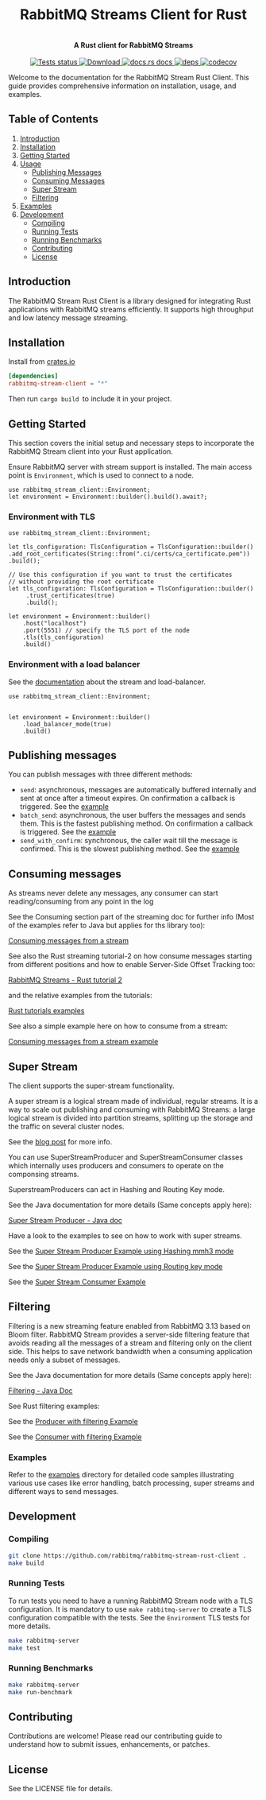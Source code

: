 <h1 align="center">RabbitMQ Streams Client for Rust</h1>
<br/>
<div align="center">
 <strong>
   A Rust client for RabbitMQ Streams
 </strong>
</div>

<br />

<div align="center">

  <a href="https://github.com/rabbitmq/rabbitmq-stream-rust-client/actions?query=workflow%3ATests">
    <img src="https://github.com/rabbitmq/rabbitmq-stream-rust-client/workflows/Tests/badge.svg"
    alt="Tests status" />
  </a>

  <a href="https://crates.io/crates/rabbitmq-stream-client">
    <img src="https://img.shields.io/crates/d/rabbitmq-stream-client.svg?style=flat-square"
      alt="Download" />
  </a>
  <a href="https://docs.rs/rabbitmq-stream-client">
    <img src="https://img.shields.io/badge/docs-latest-blue.svg?style=flat-square"
      alt="docs.rs docs" />
  </a>

   <a href="https://deps.rs/repo/github/rabbitmq/rabbitmq-stream-rust-client">
    <img src="https://deps.rs/repo/github/rabbitmq/rabbitmq-stream-rust-client/status.svg"
      alt="deps" />
  </a>

  <a href="https://codecov.io/gh/rabbitmq/rabbitmq-stream-rust-client">
    <img src="https://codecov.io/gh/rabbitmq/rabbitmq-stream-rust-client/branch/main/graph/badge.svg?token=2DHIQ20BDE" alt="codecov"/>
  </a>
</div>


Welcome to the documentation for the RabbitMQ Stream Rust Client. This guide provides comprehensive information on installation, usage, and examples.

## Table of Contents
1. [Introduction](#introduction)
2. [Installation](#installation)
3. [Getting Started](#getting-started)
4. [Usage](#usage)
    - [Publishing Messages](#publishing-messages)
    - [Consuming Messages](#consuming-messages)
    - [Super Stream](#super-stream)
    - [Filtering](#filtering)
5. [Examples](#examples)
6. [Development](#development)
    - [Compiling](#Compiling)
    - [Running Tests](#running-tests)
    - [Running Benchmarks](#running-benchmarks)
    - [Contributing](#contributing)
    - [License](#license)

## Introduction

The RabbitMQ Stream Rust Client is a library designed for integrating Rust applications with RabbitMQ streams efficiently. It supports high throughput and low latency message streaming.

## Installation

Install from [crates.io](https://crates.io/crates/rabbitmq-stream-client)

```toml
[dependencies]
rabbitmq-stream-client = "*"
```

Then run `cargo build `to include it in your project.

## Getting Started
This section covers the initial setup and necessary steps to incorporate the RabbitMQ Stream client into your Rust application.

Ensure RabbitMQ server with stream support is installed.
The main access point is `Environment`, which is used to connect to a node.

```rust,no_run
use rabbitmq_stream_client::Environment;
let environment = Environment::builder().build().await?;
```
### Environment with TLS

```rust,no_run
use rabbitmq_stream_client::Environment;

let tls_configuration: TlsConfiguration = TlsConfiguration::builder()
.add_root_certificates(String::from(".ci/certs/ca_certificate.pem"))
.build();

// Use this configuration if you want to trust the certificates
// without providing the root certificate
let tls_configuration: TlsConfiguration = TlsConfiguration::builder()
     .trust_certificates(true)
     .build();

let environment = Environment::builder()
    .host("localhost")
    .port(5551) // specify the TLS port of the node
    .tls(tls_configuration)
    .build()
```

### Environment with a load balancer


See the [documentation](https://www.rabbitmq.com/blog/2021/07/23/connecting-to-streams#with-a-load-balancer) about the stream and load-balancer.

```rust,no_run
use rabbitmq_stream_client::Environment;


let environment = Environment::builder()
    .load_balancer_mode(true)
    .build()
```



## Publishing messages

You can publish messages with three different methods:

* `send`: asynchronous, messages are automatically buffered internally and sent at once after a timeout expires. On confirmation a callback is triggered. See the [example](./examples/send_async.rs)
* `batch_send`: asynchronous, the user buffers the messages and sends them. This is the fastest publishing method. On confirmation a callback is triggered. See the [example](./examples/batch_send.rs)
* `send_with_confirm`: synchronous, the caller wait till the message is confirmed. This is the slowest publishing method. See the [example](./examples/send_with_confirm.rs)


## Consuming messages

As streams never delete any messages, any consumer can start reading/consuming from any point in the log

See the Consuming section part of the streaming doc for further info (Most of the examples refer to Java but applies for ths library too):

[Consuming messages from a stream](https://www.rabbitmq.com/docs/streams#consuming)

See also the Rust streaming tutorial-2 on how consume messages starting from different positions and how to enable Server-Side Offset Tracking too:

[RabbitMQ Streams - Rust tutorial 2](https://www.rabbitmq.com/tutorials/tutorial-two-rust-stream)

and the relative examples from the tutorials:

[Rust tutorials examples](https://github.com/rabbitmq/rabbitmq-tutorials/tree/main/rust-stream)

See also a simple example here on how to consume from a stream:

[Consuming messages from a stream example](./examples/simple-consumer.rs)


## Super Stream

The client supports the super-stream functionality.

A super stream is a logical stream made of individual, regular streams. It is a way to scale out publishing and consuming with RabbitMQ Streams: a large logical stream is divided into partition streams, splitting up the storage and the traffic on several cluster nodes.

See the [blog post](https://blog.rabbitmq.com/posts/2022/07/rabbitmq-3-11-feature-preview-super-streams/) for more info.

You can use SuperStreamProducer and SuperStreamConsumer classes which internally uses producers and consumers to operate on the componsing streams.

SuperstreamProducers can act in Hashing and Routing Key mode.

See the Java documentation for more details (Same concepts apply here):

[Super Stream Producer - Java doc](https://rabbitmq.github.io/rabbitmq-stream-java-client/stable/htmlsingle/#super-stream-producer)

Have a look to the examples to see on how to work with super streams.

See the [Super Stream Producer Example using Hashing mmh3 mode](./examples/superstreams/send_super_stream_hash.rs)

See the [Super Stream Producer Example using Routing key mode](./examples/superstreams/send_super_stream_routing_key.rs)

See the [Super Stream Consumer Example](./examples/superstreams/receive_super_stream.rs)


## Filtering

Filtering is a new streaming feature enabled from RabbitMQ 3.13 based on Bloom filter. RabbitMQ Stream provides a server-side filtering feature that avoids reading all the messages of a stream and filtering only on the client side. This helps to save network bandwidth when a consuming application needs only a subset of messages.

See the Java documentation for more details (Same concepts apply here):

[Filtering - Java Doc](https://rabbitmq.github.io/rabbitmq-stream-java-client/stable/htmlsingle/#filtering)

See Rust filtering examples:

See the [Producer with filtering Example](./examples/filtering/send_with_filtering.rs)

See the [Consumer with filtering Example](./examples/filtering/receive_with_filtering.rs)


### Examples

Refer to the [examples](./examples) directory for detailed code samples illustrating various use cases 
like error handling, batch processing, super streams and different ways to send messages.

## Development

### Compiling

```bash
git clone https://github.com/rabbitmq/rabbitmq-stream-rust-client .
make build
```

### Running Tests

To run tests you need to have a running RabbitMQ Stream node with a TLS configuration.
It is mandatory to use `make rabbitmq-server` to create a TLS configuration compatible with the tests.
See the `Environment` TLS tests for more details.

```bash
make rabbitmq-server
make test
```

### Running Benchmarks

```bash
make rabbitmq-server
make run-benchmark
```

## Contributing
Contributions are welcome! Please read our contributing guide to understand how to submit issues, enhancements, or patches.

## License
See the LICENSE file for details.

